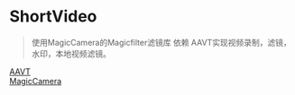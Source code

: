 # ShortVideo


>使用MagicCamera的Magicfilter滤镜库
依赖 AAVT实现视频录制，滤镜，水印，本地视频滤镜。

[AAVT](https://github.com/aiyaapp/AAVT)
<br/>
[MagicCamera](https://github.com/wuhaoyu1990/MagicCamera)

